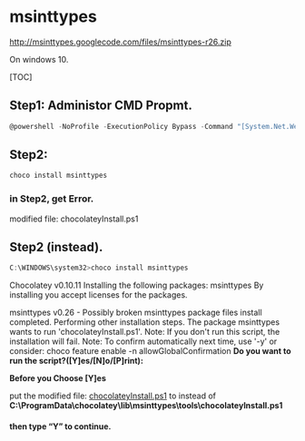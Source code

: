 # msinttypes
http://msinttypes.googlecode.com/files/msinttypes-r26.zip

On windows 10.



[TOC]

## Step1: Administor CMD Propmt.
```powershell
@powershell -NoProfile -ExecutionPolicy Bypass -Command "[System.Net.WebRequest]::DefaultWebProxy.Credentials = [System.Net.CredentialCache]::DefaultCredentials; iex ((New-Object System.Net.WebClient).DownloadString('https://chocolatey.org/install.ps1'))" && SET PATH=%PATH%;%ALLUSERSPROFILE%\chocolatey\bin
```



## Step2:
```powershell
choco install msinttypes
```



### in Step2, get Error.

modified file: chocolateyInstall.ps1 

## Step2 (instead).

```powershell
C:\WINDOWS\system32>choco install msinttypes
```

Chocolatey v0.10.11
Installing the following packages:
msinttypes
By installing you accept licenses for the packages.

msinttypes v0.26 - Possibly broken
msinttypes package files install completed. Performing other installation steps.
The package msinttypes wants to run 'chocolateyInstall.ps1'.
Note: If you don't run this script, the installation will fail.
Note: To confirm automatically next time, use '-y' or consider:
choco feature enable -n allowGlobalConfirmation
**Do you want to run the script?([Y]es/[N]o/[P]rint):**



**Before you Choose [Y]es**

put the modified file: [chocolateyInstall.ps1](https://raw.githubusercontent.com/SummersEpsilon/msinttypes/master/chocolateyInstall.ps1) to instead of 
**C:\ProgramData\chocolatey\lib\msinttypes\tools\chocolateyInstall.ps1**

#### then type “Y” to continue.
